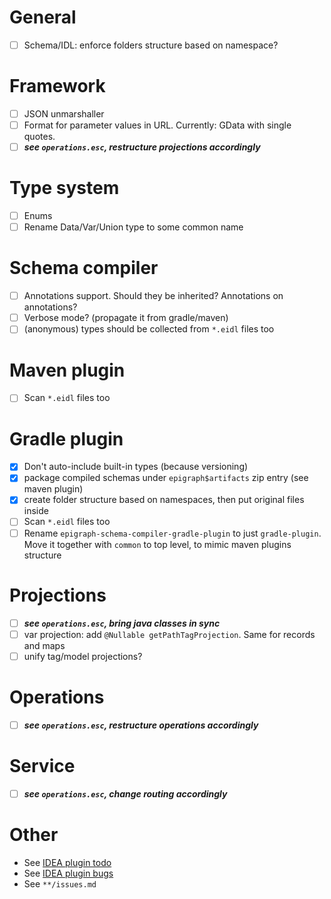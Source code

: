 # General
- [ ] Schema/IDL: enforce folders structure based on namespace?

# Framework
- [ ] JSON unmarshaller
- [ ] Format for parameter values in URL. Currently: GData with single quotes.
- [ ] ***see `operations.esc`, restructure projections accordingly***

# Type system
- [ ] Enums
- [ ] Rename Data/Var/Union type to some common name

# Schema compiler
- [ ] Annotations support. Should they be inherited? Annotations on annotations?
- [ ] Verbose mode? (propagate it from gradle/maven)
- [ ] (anonymous) types should be collected from `*.eidl` files too

# Maven plugin
- [ ] Scan `*.eidl` files too

# Gradle plugin
- [x] Don't auto-include built-in types (because versioning)
- [x] package compiled schemas under `epigraph$artifacts` zip entry (see maven plugin)
- [x] create folder structure based on namespaces, then put original files inside
- [ ] Scan `*.eidl` files too
- [ ] Rename `epigraph-schema-compiler-gradle-plugin` to just `gradle-plugin`. Move it together with `common` to top level, to mimic maven plugins structure

# Projections
- [ ] ***see `operations.esc`, bring java classes in sync***
- [ ] var projection: add `@Nullable getPathTagProjection`. Same for records and maps
- [ ] unify tag/model projections?

# Operations  
- [ ] ***see `operations.esc`, restructure operations accordingly***

# Service
- [ ] ***see `operations.esc`, change routing accordingly***

# Other
- See [IDEA plugin todo](idea-plugin/todo.md)
- See [IDEA plugin bugs](idea-plugin/bugs.md)
- See `**/issues.md`